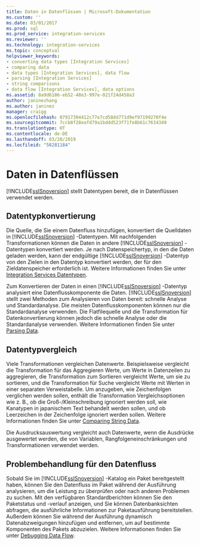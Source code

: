 ```yaml
---
title: Daten in Datenflüssen | Microsoft-Dokumentation
ms.custom: ''
ms.date: 03/01/2017
ms.prod: sql
ms.prod_service: integration-services
ms.reviewer: ''
ms.technology: integration-services
ms.topic: conceptual
helpviewer_keywords:
- converting data types [Integration Services]
- comparing data
- data types [Integration Services], data flow
- parsing [Integration Services]
- string comparisons
- data flow [Integration Services], data options
ms.assetid: 8a9d6186-eb52-48e3-997e-021f24d458a3
author: janinezhang
ms.author: janinez
manager: craigg
ms.openlocfilehash: 07917304412c77e7cd58dd771d9ef97199270f4e
ms.sourcegitcommit: 7ccb8f28eafd79a1bddd523f71fe8b61c7634349
ms.translationtype: HT
ms.contentlocale: de-DE
ms.lasthandoff: 03/20/2019
ms.locfileid: "58281184"
---
```

# <a name="data-in-data-flows"></a>Daten in Datenflüssen
  [!INCLUDE[ssISnoversion](../../includes/ssisnoversion-md.md)] stellt Datentypen bereit, die in Datenflüssen verwendet werden.  
  
## <a name="data-type-conversion"></a>Datentypkonvertierung  
 Die Quelle, die Sie einem Datenfluss hinzufügen, konvertiert die Quelldaten in [!INCLUDE[ssISnoversion](../../includes/ssisnoversion-md.md)] -Datentypen. Mit nachfolgenden Transformationen können die Daten in andere [!INCLUDE[ssISnoversion](../../includes/ssisnoversion-md.md)] -Datentypen konvertiert werden. Je nach Datenspeichertyp, in den die Daten geladen werden, kann der endgültige [!INCLUDE[ssISnoversion](../../includes/ssisnoversion-md.md)] -Datentyp von den Zielen in den Datentyp konvertiert werden, der für den Zieldatenspeicher erforderlich ist. Weitere Informationen finden Sie unter [Integration Services Datentypen](../../integration-services/data-flow/integration-services-data-types.md).  
  
 Zum Konvertieren der Daten in einen [!INCLUDE[ssISnoversion](../../includes/ssisnoversion-md.md)] -Datentyp analysiert eine Datenflusskomponente die Daten. [!INCLUDE[ssISnoversion](../../includes/ssisnoversion-md.md)] stellt zwei Methoden zum Analysieren von Daten bereit: schnelle Analyse und Standardanalyse. Die meisten Datenflusskomponenten können nur die Standardanalyse verwenden. Die Flatfilequelle und die Transformation für Datenkonvertierung können jedoch die schnelle Analyse oder die Standardanalyse verwenden. Weitere Informationen finden Sie unter [Parsing Data](../../integration-services/data-flow/parsing-data.md).  
  
## <a name="data-type-comparison"></a>Datentypvergleich  
 Viele Transformationen vergleichen Datenwerte. Beispielsweise vergleicht die Transformation für das Aggregieren Werte, um Werte in Datenzeilen zu aggregieren, die Transformation zum Sortieren vergleicht Werte, um sie zu sortieren, und die Transformation für Suche vergleicht Werte mit Werten in einer separaten Verweistabelle. Um anzugeben, wie Zeichenfolgen verglichen werden sollen, enthält die Transformation Vergleichsoptionen wie z. B., ob die Groß-/Kleinschreibung ignoriert werden soll, wie Kanatypen in japanischem Text behandelt werden sollen, und ob Leerzeichen in der Zeichenfolge ignoriert werden sollen. Weitere Informationen finden Sie unter [Comparing String Data](../../integration-services/data-flow/comparing-string-data.md).  
  
 Die Ausdrucksauswertung vergleicht auch Datenwerte, wenn die Ausdrücke ausgewertet werden, die von Variablen, Rangfolgeneinschränkungen und Transformationen verwendet werden.  
  
## <a name="data-flow-troubleshooting"></a>Problembehandlung für den Datenfluss  
 Sobald Sie im [!INCLUDE[ssISnoversion](../../includes/ssisnoversion-md.md)] -Katalog ein Paket bereitgestellt haben, können Sie den Datenfluss im Paket während der Ausführung analysieren, um die Leistung zu überprüfen oder nach anderen Problemen zu suchen. Mit den verfügbaren Standardberichten können Sie den Paketstatus und -verlauf anzeigen, und Sie können Datenbanksichten abfragen, die ausführliche Informationen zur Paketausführung bereitstellen. Außerdem können Sie während der Ausführung dynamisch Datenabzweigungen hinzufügen und entfernen, um auf bestimmte Komponenten des Pakets abzuzielen. Weitere Informationen finden Sie unter [Debugging Data Flow](../../integration-services/troubleshooting/debugging-data-flow.md).  
  
  
